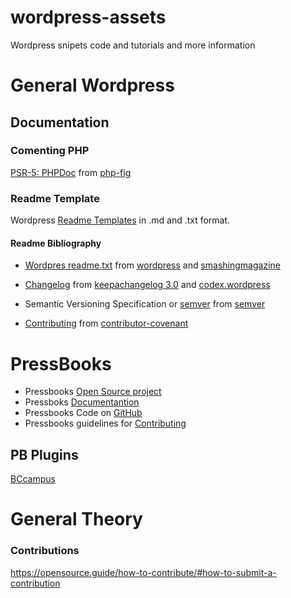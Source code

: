 # wordpress-assets
Wordpress snipets code and tutorials and more information

# General Wordpress

## Documentation

### Comenting PHP

[PSR-5: PHPDoc](https://github.com/phpDocumentor/fig-standards/blob/master/proposed/phpdoc.md) from [php-fig](http://www.php-fig.org/psr/)

### Readme Template

Wordpress [Readme Templates](readme/README.md) in .md and .txt format.

#### Readme Bibliography

* [Wordpres readme.txt](readme/readme.txt) from [wordpress](https://wordpress.org/plugins/developers/#readme "wordpress.org") and [smashingmagazine](https://www.smashingmagazine.com/2011/11/improve-wordpress-plugins-readme-txt/ "smashingmagazine.com")

* [Changelog](readme/docs/changelog/CHANGELOG.md) from [keepachangelog 3.0](http://keepachangelog.com/en/0.3.0/ "keepachangelog.com/en/0.3.0") and [codex.wordpress](https://codex.wordpress.org/Version_4.7 "codex.wordpress.org")

* Semantic Versioning Specification or [semver](readme/docs/semver/semver.md) from [semver](http://semver.org "semver.org")

* [Contributing](readme/docs/contributing/CONTRIBUTING.md) from [contributor-covenant](http://contributor-covenant.org/ "contributor-covenant.org")

# PressBooks
* Pressbooks [Open Source project](https://pressbooks.org/)
* Pressboks [Documentantion](http://docs.pressbooks.org/)
* Pressbooks Code on [GitHub](http://github.com/pressbooks/pressbooks/)
* Pressbooks guidelines for [Contributing](https://github.com/pressbooks/pressbooks/blob/dev/.github/CONTRIBUTING.md)

## PB Plugins
[BCcampus](https://github.com/BCcampus)

# General Theory

### Contributions

https://opensource.guide/how-to-contribute/#how-to-submit-a-contribution


